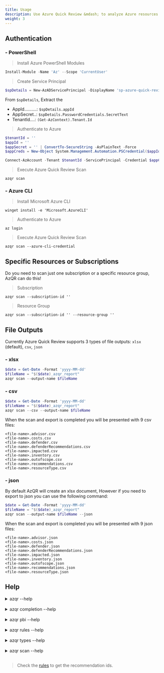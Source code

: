 ```yaml
---
title: Usage
description: Use Azure Quick Review &mdash; to analyze Azure resources and identify whether they comply with Azure's best practices and recommendations.
weight: 3
---
```


## Authentication

### - PowerShell

> Install Azure PowerShell Modules

```powershell
Install-Module -Name 'Az' --Scope 'CurrentUser'
```

> Create Service Principal

``` powershell
$spDetails = New-AzADServicePrincipal -DisplayName 'sp-azure-quick-review'
```

From `$spDetails`, Extract the

- AppId..........: `$spDetails.appId`
- AppSecret..: `$spDetails.PasswordCredentials.SecretText`
- TenantId....: `(Get-AzContext).Tenant.Id`

> Authenticate to Azure

``` powershell
$tenantId = ''
$appId = ''
$appSecret = '' | ConvertTo-SecureString -AsPlainText -Force
$appCreds = New-Object System.Management.Automation.PSCredential($appId , $appSecret)

Connect-AzAccount -Tenant $tenantId -ServicePrincipal -Credential $appCreds
```

> Execute Azure Quick Review Scan

``` console
azqr scan
```

### - Azure CLI

> Install Microsoft Azure CLI

```console
winget install -e 'Microsoft.AzureCLI'
```

> Authenticate to Azure

```console
az login
```

> Execute Azure Quick Review Scan

```console
azqr scan --azure-cli-credential
```

## Specific Resources or Subscriptions

Do you need to scan just one subscription or a specific resource group, AzQR can do this!

> Subscription

```console
azqr scan --subscription-id ''
```

> Resource Group

```console
azqr scan --subscription-id '' --resource-group ''
```

## File Outputs

Currently Azure Quick Review supports 3 types of file outputs: `xlsx` (default), `csv`, `json`

### - xlsx

```powershell
$date = Get-Date -Format 'yyyy-MM-dd'
$fileName = "$($date)_azqr_report"
azqr scan --output-name $fileName
```

### - csv

```powershell
$date = Get-Date -Format 'yyyy-MM-dd'
$fileName = "$($date)_azqr_report"
azqr scan --csv --output-name $fileName
```

When the scan and export is completed you will be presented with 9 csv files:

```
<file-name>.advisor.csv
<file-name>.costs.csv
<file-name>.defender.csv
<file-name>.defenderRecommendations.csv
<file-name>.impacted.csv
<file-name>.inventory.csv
<file-name>.outofscope.csv
<file-name>.recommendations.csv
<file-name>.resourceType.csv
```

### - json
By default AzQR will create an xlsx document, However if you need to export to json you can use the following command:

``` powershell
$date = Get-Date -Format 'yyyy-MM-dd'
$fileName = "$($date)_azqr_report"
azqr scan --output-name $fileName --json
```

When the scan and export is completed you will be presented with 9 json files:

```
<file-name>.advisor.json
<file-name>.costs.json
<file-name>.defender.json
<file-name>.defenderRecommendations.json
<file-name>.impacted.json
<file-name>.inventory.json
<file-name>.outofscope.json
<file-name>.recommendations.json
<file-name>.resourceType.json
```

## Help

<details>
<summary>azqr --help</summary>
<br>

Command:

```console
azqr --help
```
Help Response:

```
Azure Quick Review (azqr) goal is to produce a high level assessment of an Azure Subscription or Resource Group

Usage:
  azqr [flags]
  azqr [command]

Available Commands:
  completion  Generate the autocompletion script for the specified shell
  help        Help about any command
  pbi         Creates Power BI Desktop dashboard template
  rules       Print all recommendations
  scan        Scan Azure Resources
  types       Print all supported azure resource types

Flags:
  -h, --help      help for azqr
  -v, --version   version for azqr

Use "azqr [command] --help" for more information about a command.
```

</details>
<br>

<details>
<summary>azqr completion --help</summary>
<br>

Command:

```console
azqr completion --help
```

Help Response:

```
Generate the autocompletion script for azqr for the specified shell.
See each sub-command's help for details on how to use the generated script.

Usage:
  azqr completion [command]

Available Commands:
  bash        Generate the autocompletion script for bash
  fish        Generate the autocompletion script for fish
  powershell  Generate the autocompletion script for powershell
  zsh         Generate the autocompletion script for zsh

Flags:
  -h, --help   help for completion

Use "azqr completion [command] --help" for more information about a command.
```
</details>
<br>

<details>
<summary>azqr pbi --help</summary>
<br>

Command:

```console
azqr pbi --help
```

Help Response:

```
Creates Power BI Desktop dashboard template

Usage:
  azqr pbi [flags]

Flags:
  -h, --help                   help for pbi
  -p, --template-path string   Path were the PowerBI template will be created
```

</details>
<br>

<details>
<summary>azqr rules --help</summary>
<br>

Command:

```console
azqr rules --help
```

Help Response:

```
Print all recommendations as markdown table

Usage:
  azqr rules [flags]

Flags:
  -h, --help   help for rules
```

</details>
<br>

<details>
<summary>azqr types --help</summary>
<br>

Command:

```console
azqr types --help
```

Help Response:

```
Print all supported azure resource types

Usage:
  azqr types [flags]

Flags:
  -h, --help   help for types
```

</details>
<br>

<details>
<summary>azqr scan --help</summary>
<br>

Command:

```console
azqr scan --help
```

Help Response:

```
Scan Azure Resources

Usage:
  azqr scan [flags]
  azqr scan [command]

Available Commands:
  aa          Scan Azure Automation Account
  adf         Scan Azure Data Factory
  afd         Scan Azure Front Door
  afw         Scan Azure Firewall
  agw         Scan Azure Application Gateway
  aks         Scan Azure Kubernetes Service
  amg         Scan Azure Managed Grafana
  apim        Scan Azure API Management
  appcs       Scan Azure App Configuration
  appi        Scan Azure Application Insights
  as          Scan Azure Analysis Service
  asp         Scan Azure App Service
  avail       Scan Availability Sets
  avd         Scan Azure Virtual Desktop
  avs         Scan Azure VMware Solution
  ba          Scan Azure Batch Account
  ca          Scan Azure Container Apps
  cae         Scan Azure Container Apps Environment
  ci          Scan Azure Container Instances
  cog         Scan Azure Cognitive Service Accounts
  con         Scan Connection
  cosmos      Scan Azure Cosmos DB
  cr          Scan Azure Container Registries
  dbw         Scan Azure Databricks
  dec         Scan Azure Data Explorer
  disk        Scan Disk
  erc         Scan Express Route Circuits
  evgd        Scan Azure Event Grid Domains
  evh         Scan Azure Event Hubs
  fdfp        Scan Front Door Web Application Policy
  gal         Scan Azure Galleries
  hpc         Scan HPC
  iot         Scan Azure IoT Hub
  it          Scan Image Template
  kv          Scan Azure Key Vault
  lb          Scan Azure Load Balancer
  log         Scan Log Analytics workspace
  logic       Scan Azure Logic Apps
  maria       Scan Azure Database for MariaDB
  mysql       Scan Azure Database for MySQL
  netapp      Scan NetApp
  ng          Scan Azure NAT Gateway
  nic         Scan NICs
  nsg         Scan NSG
  nw          Scan Network Watcher
  pdnsz       Scan Private DNS Zone
  pep         Scan Private Endpoint
  pip         Scan Public IP
  psql        Scan Azure Database for psql
  redis       Scan Azure Cache for Redis
  rg          Scan Resource Groups
  rsv         Scan Recovery Service
  rt          Scan Route Table
  sap         Scan SAP
  sb          Scan Azure Service Bus
  sigr        Scan Azure SignalR
  sql         Scan Azure SQL Database
  st          Scan Azure Storage
  synw        Scan Azure Synapse Workspace
  traf        Scan Azure Traffic Manager
  vdpool      Scan Azure Virtual Desktop
  vgw         Scan Virtual Network Gateway
  vm          Scan Virtual Machine
  vmss        Scan Virtual Machine Scale Set
  vnet        Scan Azure Virtual Network
  vwan        Scan Azure Virtual WAN
  wps         Scan Azure Web PubSub

Flags:
  -a, --advisor                      Scan Azure Advisor Recommendations (default) (default true)
      --azqr                         Scan Azure Quick Review Recommendations (default) (default true)
  -f, --azure-cli-credential         Force the use of Azure CLI Credential
  -c, --costs                        Scan Azure Costs (default) (default true)
      --csv                          Create csv files
      --debug                        Set log level to debug
  -d, --defender                     Scan Defender Status (default) (default true)
  -e, --filters string               Filters file (YAML format)
  -h, --help                         help for scan
      --json                         Create json file
      --management-group-id string   Azure Management Group Id
  -m, --mask                         Mask the subscription id in the report (default) (default true)
  -o, --output-name string           Output file name without extension
  -g, --resource-group string        Azure Resource Group (Use with --subscription-id)
  -s, --subscription-id string       Azure Subscription Id

Use "azqr scan [command] --help" for more information about a command.
```

</details>
<br>

> Check the [rules](https://azure.github.io/azqr/docs/recommendations/) to get the recommendation ids.
